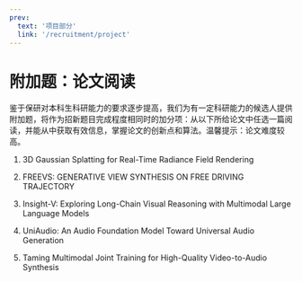 ```yaml
---
prev:
  text: '项目部分'
  link: '/recruitment/project'
---
```


# 附加题：论文阅读

鉴于保研对本科生科研能力的要求逐步提高，我们为有一定科研能力的候选人提供附加题，将作为招新题目完成程度相同时的加分项：从以下所给论文中任选一篇阅读，并能从中获取有效信息，掌握论文的创新点和算法。温馨提示：论文难度较高。

1. 3D Gaussian Splatting for Real-Time Radiance Field Rendering

2. FREEVS: GENERATIVE VIEW SYNTHESIS ON FREE DRIVING TRAJECTORY

3. Insight-V: Exploring Long-Chain Visual Reasoning with Multimodal Large Language Models

4. UniAudio: An Audio Foundation Model Toward Universal Audio Generation

5. Taming Multimodal Joint Training for High-Quality Video-to-Audio Synthesis
